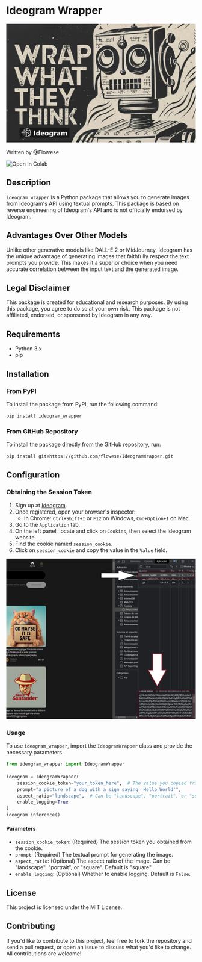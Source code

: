 # Ideogram Wrapper

![Ideogram Wrapper](banner.jpeg)

Written by @Flowese

![Open In Colab](https://colab.research.google.com/assets/colab-badge.svg)

## Description


`ideogram_wrapper` is a Python package that allows you to generate images from Ideogram's API using textual prompts. This package is based on reverse engineering of Ideogram's API and is not officially endorsed by Ideogram.

## Advantages Over Other Models

Unlike other generative models like DALL-E 2 or MidJourney, Ideogram has the unique advantage of generating images that faithfully respect the text prompts you provide. This makes it a superior choice when you need accurate correlation between the input text and the generated image.

## Legal Disclaimer

This package is created for educational and research purposes. By using this package, you agree to do so at your own risk. This package is not affiliated, endorsed, or sponsored by Ideogram in any way.

## Requirements

- Python 3.x
- pip

## Installation

### From PyPI

To install the package from PyPI, run the following command:

```bash
pip install ideogram_wrapper
```

### From GitHub Repository

To install the package directly from the GitHub repository, run:

```bash
pip install git+https://github.com/flowese/IdeogramWrapper.git
```

## Configuration

### Obtaining the Session Token

1. Sign up at [Ideogram](https://ideogram.ai/signup).
2. Once registered, open your browser's inspector:
   - In Chrome: `Ctrl+Shift+I` or `F12` on Windows, `Cmd+Option+I` on Mac.
3. Go to the `Application` tab.
4. On the left panel, locate and click on `Cookies`, then select the Ideogram website.
5. Find the cookie named `session_cookie`.
6. Click on `session_cookie` and copy the value in the `Value` field.

![Ideogram Wrapper](screen_cookies.jpeg)

### Usage

To use `ideogram_wrapper`, import the `IdeogramWrapper` class and provide the necessary parameters.

```python
from ideogram_wrapper import IdeogramWrapper

ideogram = IdeogramWrapper(
    session_cookie_token="your_token_here",  # The value you copied from the session cookie
    prompt="a picture of a dog with a sign saying 'Hello World'",
    aspect_ratio="landscape",  # Can be "landscape", "portrait", or "square"
    enable_logging=True
)
ideogram.inference()
```

#### Parameters

- `session_cookie_token`: (Required) The session token you obtained from the cookie.
- `prompt`: (Required) The textual prompt for generating the image.
- `aspect_ratio`: (Optional) The aspect ratio of the image. Can be "landscape", "portrait", or "square". Default is "square".
- `enable_logging`: (Optional) Whether to enable logging. Default is `False`.

## License

This project is licensed under the MIT License.

## Contributing

If you'd like to contribute to this project, feel free to fork the repository and send a pull request, or open an issue to discuss what you'd like to change. All contributions are welcome!

